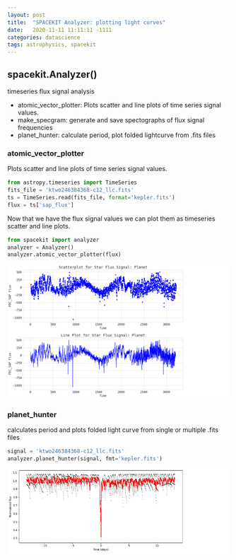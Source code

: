 ```yaml
---
layout: post
title:  "SPACEKIT Analyzer: plotting light curves"
date:   2020-11-11 11:11:11 -1111
categories: datascience
tags: astrophysics, spacekit
---
```


## spacekit.Analyzer()
timeseries flux signal analysis

- atomic_vector_plotter: Plots scatter and line plots of time series signal values.
- make_specgram: generate and save spectographs of flux signal frequencies
- planet_hunter: calculate period, plot folded lightcurve from .fits files


### atomic_vector_plotter
Plots scatter and line plots of time series signal values.

```python
from astropy.timeseries import TimeSeries
fits_file = 'ktwo246384368-c12_llc.fits'
ts = TimeSeries.read(fits_file, format='kepler.fits')
flux = ts['sap_flux']
```

Now that we have the flux signal values we can plot them as timeseries scatter and line plots.

```python
from spacekit import analyzer
analyzer = Analyzer()
analyzer.atomic_vector_plotter(flux)

```

<div style="background-color:white">
<img src="/assets/images/spacekit/atomic-vector-scatter.png" alt="atomic vector plotter scatterplot" title="Scatterplot with Planet 1" width="400"/>
</div>

<div style="background-color:white">
<img src="/assets/images/spacekit/atomic-vector-line.png" alt="atomic vector plotter lineplot" title="Lineplot with Planet 1" width="400"/>
</div>

### planet_hunter
calculates period and plots folded light curve from single or multiple .fits files

```python
signal = 'ktwo246384368-c12_llc.fits'
analyzer.planet_hunter(signal, fmt='kepler.fits')
```

<div style="background-color:white">
<img src="/assets/images/spacekit/k2-folded-light-curve.png" alt="k2 folded light curve" title="Planet Hunter K2 Folded Light Curve" width="400"/>
</div>